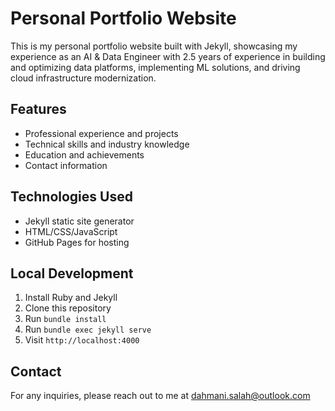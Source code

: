 # Personal Portfolio Website

This is my personal portfolio website built with Jekyll, showcasing my experience as an AI & Data Engineer with 2.5 years of experience in building and optimizing data platforms, implementing ML solutions, and driving cloud infrastructure modernization.

## Features
- Professional experience and projects
- Technical skills and industry knowledge
- Education and achievements
- Contact information

## Technologies Used
- Jekyll static site generator
- HTML/CSS/JavaScript
- GitHub Pages for hosting

## Local Development
1. Install Ruby and Jekyll
2. Clone this repository
3. Run `bundle install`
4. Run `bundle exec jekyll serve`
5. Visit `http://localhost:4000`

## Contact
For any inquiries, please reach out to me at dahmani.salah@outlook.com